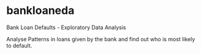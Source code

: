 # bankloaneda
Bank Loan Defaults - Exploratory Data Analysis

Analyse Patterns in loans given by the bank and find out who is most likely to default.
